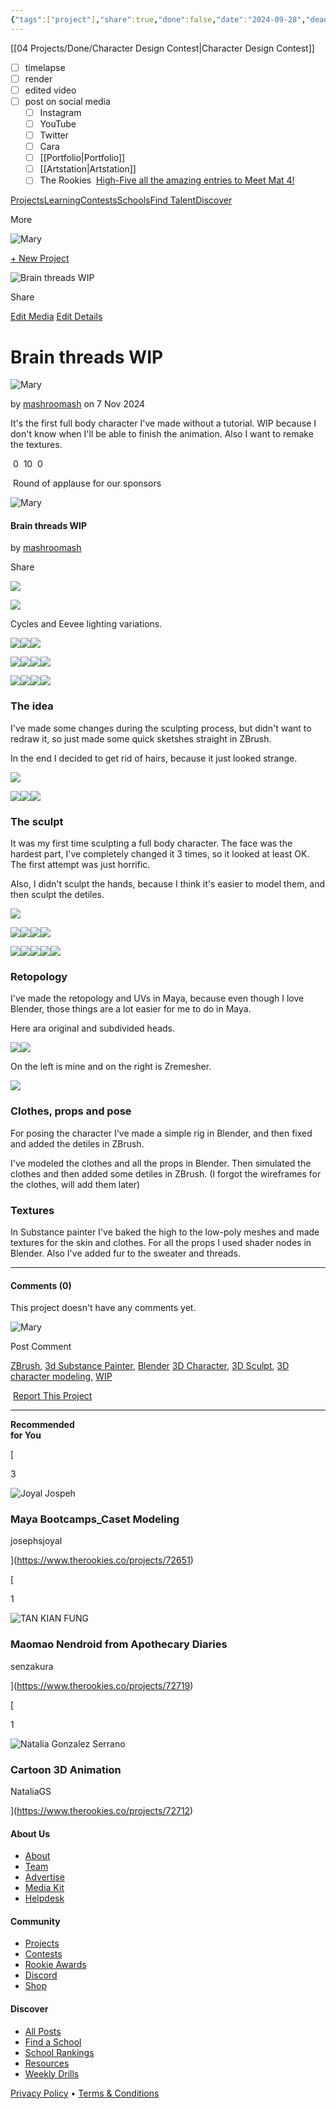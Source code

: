 ```yaml
---
{"tags":["project"],"share":true,"done":false,"date":"2024-09-28","deadline":"2024-10-31","time":86,"cssclasses":["page-purple","daily","Wednesday"],"cover":null,"dg-publish":true,"permalink":"/04-projects/brain-threads/","contentClasses":"page-purple daily Wednesday","dgPassFrontmatter":true,"noteIcon":"","created":"2025-01-21T01:20:16.838+10:00","updated":"2025-01-31T13:49:07.807+10:00"}
---
```


[[04 Projects/Done/Character Design Contest\|Character Design Contest]]

- [ ] timelapse
- [ ] render
- [ ] edited video
- [ ] post on social media
	- [ ] Instagram
	- [ ] YouTube
	- [ ] Twitter
	- [ ] Cara
	- [ ] [[Portfolio\|Portfolio]]
	- [ ] [[Artstation\|Artstation]]
    - [ ] The Rookies
 [High-Five all the amazing entries to Meet Mat 4!](https://www.therookies.co/contests/groups/meet-mat-4/entries)

[](https://www.therookies.co/)

[Projects](https://www.therookies.co/projects)[Learning](https://www.therookies.co/learning)[Contests](https://www.therookies.co/contests)[Schools](https://www.therookies.co/schools)[Find Talent](https://www.therookies.co/members)[Discover](https://discover.therookies.co/)

More

[](https://www.therookies.co/about)[](https://discord.gg/EUqVtECqqw)[](https://shop.therookies.co/)

[](https://www.therookies.co/notifications)

![Mary](https://d3stdg5so273ei.cloudfront.net/mashroomash/2024-10-14/035146/50x50/011%2Bface-mashroomash-crop.jpg)

[](https://www.therookies.co/dashboard)[](https://www.therookies.co/u/mashroomash)[](https://www.therookies.co/settings/profile)

[+ New Project](https://www.therookies.co/projects/new)

![Brain threads WIP](https://www.therookies.co/assets/backgrounds/map-edge-04770802ccb32fb603f1b2314ace6f9dacc38c4ca16ad3c271608b16a9335e90.svg)

Share [](https://www.facebook.com/sharer/sharer.php?u=https://www.therookies.co/projects/72887) [](https://twitter.com/intent/tweet?url=https://www.therookies.co/projects/72887&text=Brain%20threads%20WIP%20by%20Mary) [](https://www.linkedin.com/shareArticle?mini=true&url=https://www.therookies.co/projects/72887&title=Brain%20threads%20WIP%20by%20Mary) [](https://reddit.com/submit?url=https://www.therookies.co/projects/72887&title=Brain%20threads%20WIP%20by%20Mary)    

[Edit Media](https://www.therookies.co/projects/72887/media/116793/edit) [Edit Details](https://www.therookies.co/projects/72887/edit)

# Brain threads WIP

![Mary](https://d3stdg5so273ei.cloudfront.net/mashroomash/2024-10-14/035146/50x50/011%2Bface-mashroomash-crop.jpg)

by [mashroomash](https://www.therookies.co/u/mashroomash) on 7 Nov 2024

It's the first full body character I've made without a tutorial. WIP because I don't know when I'll be able to finish the animation. Also I want to remake the textures.

 0  10  0

 Round of applause for our sponsors

![Mary](https://d3stdg5so273ei.cloudfront.net/mashroomash/2024-10-14/035146/50x50/011%2Bface-mashroomash-crop.jpg)

#### Brain threads WIP

by [mashroomash](https://www.therookies.co/u/mashroomash)

Share [](https://www.facebook.com/sharer/sharer.php?u=https://www.therookies.co/projects/72887) [](https://twitter.com/intent/tweet?url=https://www.therookies.co/projects/72887&text=Brain%20threads%20WIP%20by%20Mary) [](https://www.linkedin.com/shareArticle?mini=true&url=https://www.therookies.co/projects/72887&title=Brain%20threads%20WIP%20by%20Mary) [](https://reddit.com/submit?url=https://www.therookies.co/projects/72887&title=Brain%20threads%20WIP%20by%20Mary)    

[![](https://d3stdg5so273ei.cloudfront.net/mashroomash/2024-11-07/975031/1400xAUTO/026-mashroomash.jpg)](https://d3stdg5so273ei.cloudfront.net/mashroomash/2024-11-07/975031/026-mashroomash.jpg)

[![](https://d3stdg5so273ei.cloudfront.net/mashroomash/2024-11-07/313281/1400xAUTO/027-mashroomash.jpg)](https://d3stdg5so273ei.cloudfront.net/mashroomash/2024-11-07/313281/027-mashroomash.jpg)

Cycles and Eevee lighting variations.

[![](https://d3stdg5so273ei.cloudfront.net/mashroomash/2024-11-07/594393/1400xAUTO/047-mashroomash.jpg)](https://d3stdg5so273ei.cloudfront.net/mashroomash/2024-11-07/594393/1400xAUTO/047-mashroomash.jpg)[![](https://d3stdg5so273ei.cloudfront.net/mashroomash/2024-11-07/332885/1400xAUTO/031-mashroomash.jpg)](https://d3stdg5so273ei.cloudfront.net/mashroomash/2024-11-07/332885/1400xAUTO/031-mashroomash.jpg)[![](https://d3stdg5so273ei.cloudfront.net/mashroomash/2024-11-07/022312/1400xAUTO/037-mashroomash.jpg)](https://d3stdg5so273ei.cloudfront.net/mashroomash/2024-11-07/022312/1400xAUTO/037-mashroomash.jpg)

[![](https://d3stdg5so273ei.cloudfront.net/mashroomash/2024-11-07/962698/1400xAUTO/046-mashroomash.jpg)](https://d3stdg5so273ei.cloudfront.net/mashroomash/2024-11-07/962698/046-mashroomash.jpg)[![](https://d3stdg5so273ei.cloudfront.net/mashroomash/2024-11-07/522665/1400xAUTO/033-mashroomash.jpg)](https://d3stdg5so273ei.cloudfront.net/mashroomash/2024-11-07/522665/033-mashroomash.jpg)[![](https://d3stdg5so273ei.cloudfront.net/mashroomash/2024-11-07/351654/1400xAUTO/036-mashroomash.jpg)](https://d3stdg5so273ei.cloudfront.net/mashroomash/2024-11-07/351654/036-mashroomash.jpg)[![](https://d3stdg5so273ei.cloudfront.net/mashroomash/2024-11-07/522665/1400xAUTO/044-mashroomash.jpg)](https://d3stdg5so273ei.cloudfront.net/mashroomash/2024-11-07/522665/044-mashroomash.jpg)

[![](https://d3stdg5so273ei.cloudfront.net/mashroomash/2024-11-07/044867/1400xAUTO/035-mashroomash.jpg)](https://d3stdg5so273ei.cloudfront.net/mashroomash/2024-11-07/044867/1400xAUTO/035-mashroomash.jpg)[![](https://d3stdg5so273ei.cloudfront.net/mashroomash/2024-11-07/707890/1400xAUTO/038-mashroomash.jpg)](https://d3stdg5so273ei.cloudfront.net/mashroomash/2024-11-07/707890/1400xAUTO/038-mashroomash.jpg)[![](https://d3stdg5so273ei.cloudfront.net/mashroomash/2024-11-07/083865/1400xAUTO/041-mashroomash.2.jpg)](https://d3stdg5so273ei.cloudfront.net/mashroomash/2024-11-07/083865/1400xAUTO/041-mashroomash.2.jpg)[![](https://d3stdg5so273ei.cloudfront.net/mashroomash/2024-11-07/282760/1400xAUTO/042-mashroomash.jpg)](https://d3stdg5so273ei.cloudfront.net/mashroomash/2024-11-07/282760/1400xAUTO/042-mashroomash.jpg)

### The idea

I've made some changes during the sculpting process, but didn't want to redraw it, so just made some quick sketshes straight in ZBrush.

In the end I decided to get rid of hairs, because it just looked strange.

[![](https://d3stdg5so273ei.cloudfront.net/mashroomash/2024-11-07/491089/1400xAUTO/Brain%20threadS%20002-mashroomash.jpg)](https://d3stdg5so273ei.cloudfront.net/mashroomash/2024-11-07/491089/Brain%20threadS%20002-mashroomash.jpg)

[![](https://d3stdg5so273ei.cloudfront.net/mashroomash/2024-11-07/645370/1400xAUTO/008-mashroomash.jpg)](https://d3stdg5so273ei.cloudfront.net/mashroomash/2024-11-07/645370/1400xAUTO/008-mashroomash.jpg)[![](https://d3stdg5so273ei.cloudfront.net/mashroomash/2024-11-07/645370/1400xAUTO/009-mashroomash.jpg)](https://d3stdg5so273ei.cloudfront.net/mashroomash/2024-11-07/645370/1400xAUTO/009-mashroomash.jpg)[![](https://d3stdg5so273ei.cloudfront.net/mashroomash/2024-11-07/576104/1400xAUTO/023-mashroomash.jpg)](https://d3stdg5so273ei.cloudfront.net/mashroomash/2024-11-07/576104/1400xAUTO/023-mashroomash.jpg)

### The sculpt

It was my first time sculpting a full body character. The face was the hardest part, I've completely changed it 3 times, so it looked at least OK. The first attempt was just horrific.

Also, I didn't sculpt the hands, because I think it's easier to model them, and then sculpt the detiles.

[![](https://d3stdg5so273ei.cloudfront.net/mashroomash/2024-11-07/443317/1400xAUTO/Screenshot%202024-11-02%2000-mashroomash.04.41%20Photos.jpg)](https://d3stdg5so273ei.cloudfront.net/mashroomash/2024-11-07/443317/Screenshot%202024-11-02%2000-mashroomash.04.41%20Photos.jpg)

[![](https://d3stdg5so273ei.cloudfront.net/mashroomash/2024-11-07/549400/1400xAUTO/019-mashroomash.jpg)](https://d3stdg5so273ei.cloudfront.net/mashroomash/2024-11-07/549400/019-mashroomash.jpg)[![](https://d3stdg5so273ei.cloudfront.net/mashroomash/2024-11-07/549400/1400xAUTO/014-mashroomash.jpg)](https://d3stdg5so273ei.cloudfront.net/mashroomash/2024-11-07/549400/014-mashroomash.jpg)[![](https://d3stdg5so273ei.cloudfront.net/mashroomash/2024-11-07/549400/1400xAUTO/012-mashroomash.jpg)](https://d3stdg5so273ei.cloudfront.net/mashroomash/2024-11-07/549400/012-mashroomash.jpg)[![](https://d3stdg5so273ei.cloudfront.net/mashroomash/2024-11-07/160310/1400xAUTO/002-mashroomash.jpg)](https://d3stdg5so273ei.cloudfront.net/mashroomash/2024-11-07/160310/002-mashroomash.jpg)

[![](https://d3stdg5so273ei.cloudfront.net/mashroomash/2024-11-07/722332/1400xAUTO/Screenshot%202024-10-06%2011-mashroomash.42.59%20ZBrush.jpg)](https://d3stdg5so273ei.cloudfront.net/mashroomash/2024-11-07/722332/Screenshot%202024-10-06%2011-mashroomash.42.59%20ZBrush.jpg)[![](https://d3stdg5so273ei.cloudfront.net/mashroomash/2024-11-07/088279/1400xAUTO/Screenshot%202024-10-06%2011-mashroomash.42.24%20ZBrush.jpg)](https://d3stdg5so273ei.cloudfront.net/mashroomash/2024-11-07/088279/Screenshot%202024-10-06%2011-mashroomash.42.24%20ZBrush.jpg)[![](https://d3stdg5so273ei.cloudfront.net/mashroomash/2024-11-07/891206/1400xAUTO/Screenshot%202024-10-07%20001859-mashroomash.png)](https://d3stdg5so273ei.cloudfront.net/mashroomash/2024-11-07/891206/Screenshot%202024-10-07%20001859-mashroomash.png)[![](https://d3stdg5so273ei.cloudfront.net/mashroomash/2024-11-07/722332/1400xAUTO/Screenshot%202024-10-10%2014-mashroomash.42.11%20Brain_threads_Modeling_v004.ma_-_Autodesk_MAYA_202.jpg)](https://d3stdg5so273ei.cloudfront.net/mashroomash/2024-11-07/722332/Screenshot%202024-10-10%2014-mashroomash.42.11%20Brain_threads_Modeling_v004.ma_-_Autodesk_MAYA_202.jpg)[![](https://d3stdg5so273ei.cloudfront.net/mashroomash/2024-11-07/946556/1400xAUTO/Screenshot%202024-10-12%2010-mashroomash.59.06%20_Brain_threads_Modeling_v013_%5BHPortfolioProjectsOc.jpg)](https://d3stdg5so273ei.cloudfront.net/mashroomash/2024-11-07/946556/Screenshot%202024-10-12%2010-mashroomash.59.06%20_Brain_threads_Modeling_v013_%5BHPortfolioProjectsOc.jpg)

### Retopology

I've made the retopology and UVs in Maya, because even though I love Blender, those things are a lot easier for me to do in Maya.

Here ara original and subdivided heads.

[![](https://d3stdg5so273ei.cloudfront.net/mashroomash/2024-11-07/107807/1400xAUTO/030-mashroomash.jpg)](https://d3stdg5so273ei.cloudfront.net/mashroomash/2024-11-07/107807/1400xAUTO/030-mashroomash.jpg)[![](https://d3stdg5so273ei.cloudfront.net/mashroomash/2024-11-07/107807/1400xAUTO/031-mashroomash.jpg)](https://d3stdg5so273ei.cloudfront.net/mashroomash/2024-11-07/107807/1400xAUTO/031-mashroomash.jpg)

On the left is mine and on the right is Zremesher.

[![](https://d3stdg5so273ei.cloudfront.net/mashroomash/2024-11-07/365228/1400xAUTO/033-mashroomash.jpg)](https://d3stdg5so273ei.cloudfront.net/mashroomash/2024-11-07/365228/033-mashroomash.jpg)

### Clothes, props and pose

For posing the character I've made a simple rig in Blender, and then fixed and added the detiles in ZBrush.

I've modeled the clothes and all the props in Blender. Then simulated the clothes and then added some detiles in ZBrush. (I forgot the wireframes for the clothes, will add them later)

[](https://d3stdg5so273ei.cloudfront.net/mashroomash/2024-11-07/687314/1400xAUTO/001-mashroomash.jpg)[](https://d3stdg5so273ei.cloudfront.net/mashroomash/2024-11-07/687314/1400xAUTO/003-mashroomash.jpg)[](https://d3stdg5so273ei.cloudfront.net/mashroomash/2024-11-07/687314/1400xAUTO/002-mashroomash.jpg)[](https://d3stdg5so273ei.cloudfront.net/mashroomash/2024-11-07/687314/1400xAUTO/019-mashroomash.jpg)

[](https://d3stdg5so273ei.cloudfront.net/mashroomash/2024-11-07/500570/029-mashroomash.jpg)[](https://d3stdg5so273ei.cloudfront.net/mashroomash/2024-11-07/500570/016-mashroomash.jpg)[](https://d3stdg5so273ei.cloudfront.net/mashroomash/2024-11-07/500570/010-mashroomash.jpg)[](https://d3stdg5so273ei.cloudfront.net/mashroomash/2024-11-07/550262/009-mashroomash.jpg)[](https://d3stdg5so273ei.cloudfront.net/mashroomash/2024-11-07/896539/004-mashroomash.jpg)

### Textures

In Substance painter I've baked the high to the low-poly meshes and made textures for the skin and clothes. For all the props I used shader nodes in Blender. Also I've added fur to the sweater and threads.

[](https://d3stdg5so273ei.cloudfront.net/mashroomash/2024-11-07/703694/Screenshot%202024-10-30%2016-mashroomash.28.38%20Adobe_Substance_3D_Painter_-_001.jpg)[](https://d3stdg5so273ei.cloudfront.net/mashroomash/2024-11-07/060598/Screenshot%202024-10-30%2016-mashroomash.28.50%20Adobe_Substance_3D_Painter_-_001.jpg)[](https://d3stdg5so273ei.cloudfront.net/mashroomash/2024-11-07/060598/Screenshot%202024-10-30%2016-mashroomash.28.56%20Adobe_Substance_3D_Painter_-_001.jpg)[](https://d3stdg5so273ei.cloudfront.net/mashroomash/2024-11-07/323455/Screenshot%202024-10-30%2016-mashroomash.29.06%20Adobe_Substance_3D_Painter_-_001.jpg)

---

#### Comments (0)

This project doesn't have any comments yet.

![Mary](https://d3stdg5so273ei.cloudfront.net/mashroomash/2024-10-14/035146/50x50/011%2Bface-mashroomash-crop.jpg)

Post Comment

[ZBrush](https://www.therookies.co/projects?search=ZBrush), [3d Substance Painter](https://www.therookies.co/projects?search=3d+Substance+Painter), [Blender](https://www.therookies.co/projects?search=Blender) [3D Character](https://www.therookies.co/projects?search=3D+Character), [3D Sculpt](https://www.therookies.co/projects?search=3D+Sculpt), [3D character modeling](https://www.therookies.co/projects?search=3D+character+modeling), [WIP](https://www.therookies.co/projects?search=WIP)

 [Report This Project](https://www.therookies.co/projects/72887/project_reports/new)

---

**Recommended  
for You**

[

3

![Joyal Jospeh](https://d3stdg5so273ei.cloudfront.net/josephsjoyal/2024-05-06/539181/50x50/0R2A0985-1-josephsjoyal.jpg)

### Maya Bootcamps_Caset Modeling

josephsjoyal

](https://www.therookies.co/projects/72651)

[

1

![TAN KIAN FUNG](https://d3stdg5so273ei.cloudfront.net/senzakura/2024-11-04/501269/50x50/6928f1464a158e707afbcae5eb55bee5-senzakura-crop.jpg)

### Maomao Nendroid from Apothecary Diaries

senzakura





](https://www.therookies.co/projects/72719)

[

1

![Natalia Gonzalez Serrano](https://d3stdg5so273ei.cloudfront.net/NataliaGS/2024-10-13/832408/50x50/Foto_CV_recortada-NataliaGS-crop.jpg)

### Cartoon 3D Animation

NataliaGS





](https://www.therookies.co/projects/72712)

[](https://www.therookies.co/)

[](https://www.facebook.com/TheRookiesCO)[](https://www.instagram.com/therookiesco/)[](https://twitter.com/TheRookiesCO)[](https://www.youtube.com/therookiesco)

#### About Us

- [About](https://www.therookies.co/about)
- [Team](https://www.therookies.co/about/team)
- [Advertise](https://www.therookies.co/about/advertise)
- [Media Kit](https://www.dropbox.com/sh/84j5l2fmprak4iq/AACW0Dw0pRiTiOoxXEMWbOqDa?dl=0)
- [Helpdesk](http://help.therookies.co/)

#### Community

- [Projects](https://www.therookies.co/projects)
- [Contests](https://www.therookies.co/contests)
- [Rookie Awards](https://www.therookies.co/rookieawards)
- [Discord](https://discord.gg/EUqVtECqqw)
- [Shop](https://shop.therookies.co/)

#### Discover

- [All Posts](https://discover.therookies.co/)
- [Find a School](https://www.therookies.co/schools)
- [School Rankings](https://www.therookies.co/schools/rankings)
- [Resources](https://discover.therookies.co/resources)
- [Weekly Drills](https://discover.therookies.co/weekly-drills)

[Privacy Policy](https://www.therookies.co/privacy_policy) • [Terms & Conditions](https://www.therookies.co/terms_and_conditions)